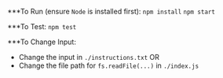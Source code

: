 ***To Run (ensure `Node` is installed first):
`npm install`
`npm start`

***To Test:
`npm test`

***To Change Input:
- Change the input in `./instructions.txt`
OR
- Change the file path for `fs.readFile(...)` in `./index.js`
